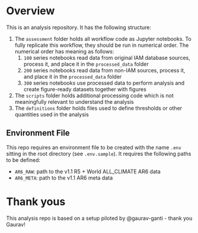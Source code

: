 # Overview

This is an analysis repository. It has the following structure:

1. The `assessment` folder holds all workflow code as Jupyter notebooks. To
   fully replicate this workflow, they should be run in numerical order. The
   numerical order has meaning as follows:
   1. `100` series notebooks read data from original IAM database sources,
      process it, and place it in the `processed_data` folder
   2. `200` series notebooks read data from non-IAM sources, process it, and
      place it in the `processed_data` folder
   3. `300` series notebooks use processed data to perform analysis and create
      figure-ready datasets together with figures
2. The `scripts` folder holds additional processing code which is not
   meaningfully relevant to understand the analysis
3. The `definitions` folder holds files used to define thresholds or other
   quantities used in the analysis

## Environment File

This repo requires an environment file to be created with the name `.env`
sitting in the root directory (see `.env.sample`). It requires the following
paths to be defined: 
- `AR6_RAW`: path to the v1.1 R5 + World ALL_CLIMATE AR6 data
- `AR6_META`: path to the v1.1 AR6 meta data

# Thank yous

This analysis repo is based on a setup piloted by @gaurav-ganti - thank you
Gaurav!
